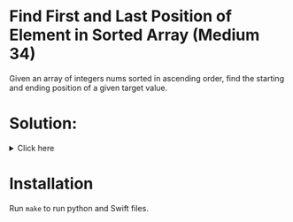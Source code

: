 # Find First and Last Position of Element in Sorted Array (Medium 34)
Given an array of integers nums sorted in ascending order, find the starting
and ending position of a given target value.

# Solution:

<details><summary>Click here</summary>  
Use binary search to find start position and another search to find end.
O(log n) time, O(1) space.

<br></br>

</details>

# Installation
Run `make` to run python and Swift files.
